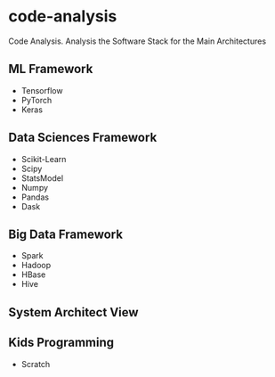 # code-analysis
Code Analysis.
Analysis the Software Stack for the Main Architectures

## ML Framework
+ Tensorflow
+ PyTorch
+ Keras


## Data Sciences Framework
+ Scikit-Learn
+ Scipy
+ StatsModel
+ Numpy
+ Pandas
+ Dask

## Big Data Framework
+ Spark
+ Hadoop
+ HBase
+ Hive

## System Architect View

## Kids Programming
+ Scratch
